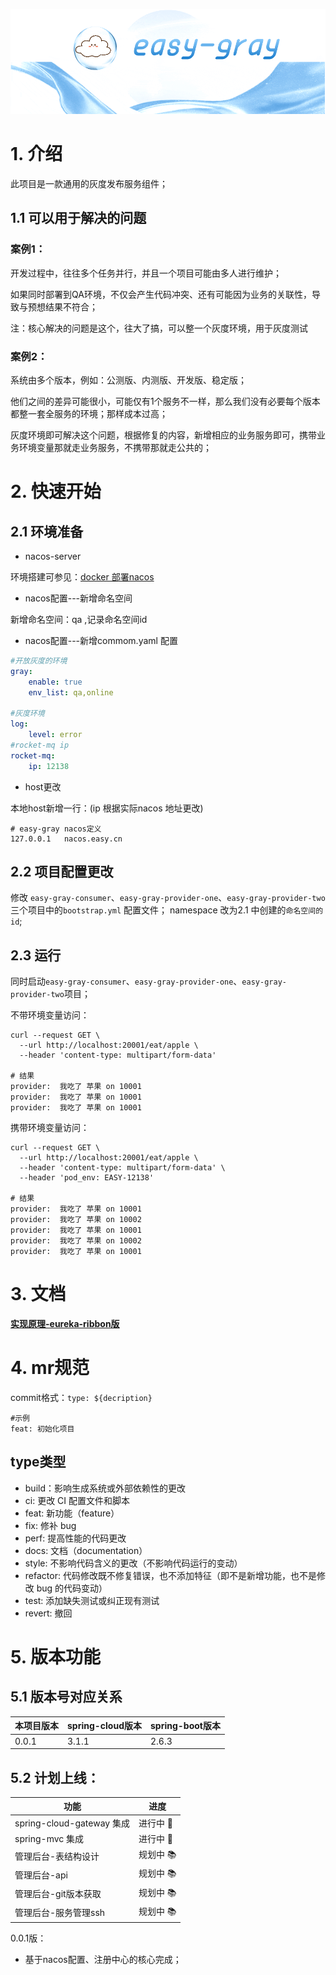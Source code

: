 
![](doc/img/log.gif)

# 1. 介绍
此项目是一款通用的灰度发布服务组件；

## 1.1 可以用于解决的问题

### 案例1：

开发过程中，往往多个任务并行，并且一个项目可能由多人进行维护；

如果同时部署到QA环境，不仅会产生代码冲突、还有可能因为业务的关联性，导致与预想结果不符合；

注：核心解决的问题是这个，往大了搞，可以整一个灰度环境，用于灰度测试

### 案例2：


系统由多个版本，例如：公测版、内测版、开发版、稳定版；

他们之间的差异可能很小，可能仅有1个服务不一样，那么我们没有必要每个版本都整一套全服务的环境；那样成本过高；

灰度环境即可解决这个问题，根据修复的内容，新增相应的业务服务即可，携带业务环境变量那就走业务服务，不携带那就走公共的；


# 2. 快速开始
## 2.1 环境准备

- nacos-server
 
环境搭建可参见：[docker 部署nacos](https://github.com/haopenge/interview/blob/master/docker/nacos-docker-2.0.2/README_ZH.md)

- nacos配置---新增命名空间

新增命名空间：qa ,记录命名空间id

- nacos配置---新增commom.yaml 配置

```yaml
#开放灰度的环境
gray:
    enable: true
    env_list: qa,online

#灰度环境
log:
    level: error
#rocket-mq ip
rocket-mq:
    ip: 12138
```

- host更改

本地host新增一行：(ip 根据实际nacos 地址更改)

```shell
# easy-gray nacos定义
127.0.0.1	nacos.easy.cn
```

## 2.2 项目配置更改

修改 `easy-gray-consumer`、`easy-gray-provider-one`、`easy-gray-provider-two` 三个项目中的`bootstrap.yml` 配置文件；
namespace 改为2.1 中创建的`命名空间的id`;

## 2.3 运行
同时启动`easy-gray-consumer`、`easy-gray-provider-one`、`easy-gray-provider-two`项目；

不带环境变量访问：
```shell
curl --request GET \
  --url http://localhost:20001/eat/apple \
  --header 'content-type: multipart/form-data'

# 结果
provider:  我吃了 苹果 on 10001
provider:  我吃了 苹果 on 10001
provider:  我吃了 苹果 on 10001
```

携带环境变量访问：
```shell
curl --request GET \
  --url http://localhost:20001/eat/apple \
  --header 'content-type: multipart/form-data' \
  --header 'pod_env: EASY-12138'
  
# 结果
provider:  我吃了 苹果 on 10001
provider:  我吃了 苹果 on 10002
provider:  我吃了 苹果 on 10001
provider:  我吃了 苹果 on 10002
provider:  我吃了 苹果 on 10001
```

# 3. 文档

[**实现原理-eureka-ribbon版**](doc/实现原理-eureka-ribbon版.md)

# 4. mr规范

commit格式：`type: ${decription}`
```shell
#示例
feat: 初始化项目
```
    
## type类型
- build：影响生成系统或外部依赖性的更改
- ci: 更改 CI 配置文件和脚本
- feat: 新功能（feature）
- fix: 修补 bug
- perf: 提高性能的代码更改
- docs: 文档（documentation）
- style: 不影响代码含义的更改（不影响代码运行的变动）
- refactor: 代码修改既不修复错误，也不添加特征（即不是新增功能，也不是修改 bug 的代码变动）
- test: 添加缺失测试或纠正现有测试
- revert: 撤回

# 5. 版本功能

## 5.1 版本号对应关系

| 本项目版本 | spring-cloud版本 | spring-boot版本 |
|--| --- |---------------|
| 0.0.1 |  3.1.1 | 2.6.3              |



## 5.2 计划上线：

| 功能                      | 进度 |
|-------------------------|--|
| spring-cloud-gateway 集成 | 进行中 🚀|
| spring-mvc 集成           | 进行中 🚀|
| 管理后台-表结构设计                | 规划中 📚|
| 管理后台-api                | 规划中 📚|
| 管理后台-git版本获取            | 规划中 📚|
| 管理后台-服务管理ssh            | 规划中 📚|




0.0.1版：
- 基于nacos配置、注册中心的核心完成；

